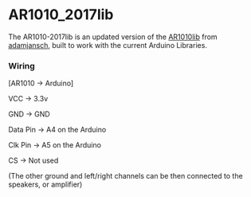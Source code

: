 AR1010_2017lib
=========
The AR1010-2017lib is an updated version of the <a href="https://github.com/adamjansch/AR1010lib" title="AR1010 Lib" target="_blank">AR1010lib</a> from <a href="https://github.com/adamjansch!">adamjansch</a>, built to work with the current Arduino Libraries. 


### Wiring

[AR1010 -> Arduino]

VCC -> 3.3v

GND -> GND 

Data Pin -> A4 on the Arduino

Clk Pin -> A5 on the Arduino

CS -> Not used

(The other ground and left/right channels can be then connected to the speakers, or amplifier)
